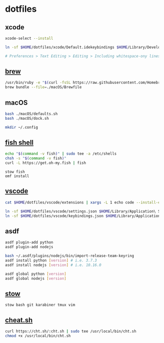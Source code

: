 # dotfiles

## xcode

```bash
xcode-select --install

ln -sf $HOME/dotfiles/xcode/Default.idekeybindings $HOME/Library/Developer/Xcode/UserData/KeyBindings/Default.idekeybindings

# Preferences > Text Editing > Editing > Including whitespace-ony lines
```

## [brew](https://brew.sh)

```bash
/usr/bin/ruby -e "$(curl -fsSL https://raw.githubusercontent.com/Homebrew/install/master/install)"
brew bundle --file=./macOS/Brewfile
```

## macOS

```bash
bash ./macOS/defaults.sh
bash ./macOS/dock.sh

mkdir ~/.config
```

## [fish shell](https://fishshell.com)

```bash
echo "$(command -v fish)" | sudo tee -a /etc/shells
chsh -s "$(command -v fish)"
curl -L https://get.oh-my.fish | fish
```

```fish
stow fish
omf install
```

## [vscode](https://code.visualstudio.com)

```bash
cat $HOME/dotfiles/vscode/extensions | xargs -L 1 echo code --install-extension | sh

ln -sf $HOME/dotfiles/vscode/settings.json $HOME/Library/Application\ Support/Code/User/settings.json
ln -sf $HOME/dotfiles/vscode/keybindings.json $HOME/Library/Application\ Support/Code/User/keybindings.json
```

## asdf

```bash
asdf plugin-add python
asdf plugin-add nodejs

bash ~/.asdf/plugins/nodejs/bin/import-release-team-keyring
asdf install python [version] # i.e. 3.7.3
asdf install nodejs [version] # i.e. 10.16.0

asdf global python [version]
asdf global nodejs [version]
```

## [stow](https://www.gnu.org/software/stow/)

`stow bash git karabiner tmux vim`

## [cheat.sh](http://cheat.sh)

```bash
curl https://cht.sh/:cht.sh | sudo tee /usr/local/bin/cht.sh
chmod +x /usr/local/bin/cht.sh
```
